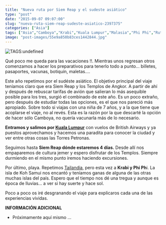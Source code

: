 ```yaml
---
title: "Nueva ruta por Siem Reap y el sudeste asiático"
type: "post"
date: "2015-09-07 09:07:00"
slug: "nueva-ruta-siem-reap-sudeste-asiatico-2397375"
categories: ["Asia"]
tags: ["Asia","Camboya","Krabi","Kuala Lumpur","Malasia","Phi Phi","Rutas","Tailandia"]
image: "post-images/55e9a850b83ces1442844.jpg"
---
```


 ![ TAGS:undefined](post-images/55e9a850b83ces1442844.jpg "Templos de Angkor ")

 Qué poco me queda para las vacaciones !!. Mientras unos regresan otros comenzamos a hacer los preparativos para tenerlo todo a punto... billetes, pasaportes, vacunas, botiquín, maletas....

 Este año repetimos por el sudéste asiático. El objetivo principal del viaje teníamos claro que era Siem Reap y los Templos de Angkor. A partir de ahí y después de rebuscar tarifas de avión que salieran lo más asequible posible para los tres, surgió el combinado de este año. Es un poco extraño, pero después de estudiar todas las opciones, es el que nos pareció más apropiado. Sobre todo si viajas con una niña de 7 años, y a la que tiene que acoplarse el viaje, no al revés. Esta es la razón por la que descarté la opción de hacer sólo Camboya, no quería vacunarla más de lo necesario.

 **Entramos y salimos por [Kuala Lumpur](http://www.missviajes.com/kuala-lumpur-vamos-comprasr-2401102)** con vuelos de British Airways y ya puestos aprovechamos y hacemos una paradita para conocer la ciudad y ver entre otras cosas las Torres Petronas.

 Seguimos hasta **Siem Reap dónde estaremos 4 días.** Desde allí nos empaparemos de cultura jemer y espero disfrutar de los Templos. Siempre durmiendo en el mismo punto iremos haciendo excursiones.

 Por último, playa. Repetimos [Tailandia](http://www.missviajes.com/ruta-ninos-tailandia-2169488), pero esta vez a **Krabi y Phi Ph**i. La isla de Koh Samui nos encantó y teníamos ganas de alguna de las otras muchas islas del país. Espero que el tiempo nos dé una tregua y aunque es época de lluvias... a ver si hay suerte y hace sol.

 Poco a poco os iré desgranando el viaje para explicaros cada una de las experiencias vividas.

  **INFORMACIÓN ADICIONAL**

- Próximamente aquí mismo ...